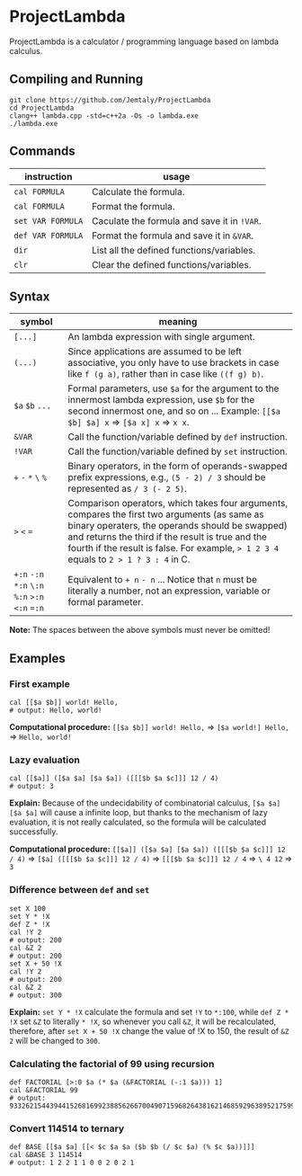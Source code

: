 # ProjectLambda

ProjectLambda is a calculator / programming language based on lambda calculus.

## Compiling and Running

```
git clone https://github.com/Jemtaly/ProjectLambda
cd ProjectLambda
clang++ lambda.cpp -std=c++2a -Os -o lambda.exe
./lambda.exe
```

## Commands

| instruction | usage |
| --- | --- |
| `cal FORMULA` | Calculate the formula. |
| `cal FORMULA` | Format the formula. |
| `set VAR FORMULA` | Caculate the formula and save it in `!VAR`. |
| `def VAR FORMULA` | Format the formula and save it in `&VAR`. |
| `dir` | List all the defined functions/variables. |
| `clr` | Clear the defined functions/variables. |

## Syntax

| symbol | meaning |
| --- | --- |
| `[...]` | An lambda expression with single argument. |
| `(...)` | Since applications are assumed to be left associative, you only have to use brackets in case like `f (g a)`, rather than in case like `((f g) b)`. |
| `$a` `$b` `...` | Formal parameters, use `$a` for the argument to the innermost lambda expression, use `$b` for the second innermost one, and so on ... Example: `[[$a $b] $a] x` => `[$a x] x` => `x x`. |
| `&VAR` | Call the function/variable defined by `def` instruction. |
| `!VAR` | Call the function/variable defined by `set` instruction. |
| `+` `-` `*` `\` `%` | Binary operators, in the form of operands-swapped prefix expressions, e.g., `(5 - 2) / 3` should be represented as `/ 3 (- 2 5)`. |
| `>` `<` `=` | Comparison operators, which takes four arguments, compares the first two arguments (as same as binary operaters, the operands should be swapped) and returns the third if the result is true and the fourth if the result is false. For example, `> 1 2 3 4` equals to `2 > 1 ? 3 : 4` in C. |
| `+:n` `-:n` `*:n` `\:n` `%:n` `>:n` `<:n` `=:n` | Equivalent to `+ n` `- n` ... Notice that `n` must be literally a number, not an expression, variable or formal parameter. |

**Note:** The spaces between the above symbols must never be omitted!

## Examples

### First example

```
cal [[$a $b]] world! Hello,
# output: Hello, world!
```

**Computational procedure:** `[[$a $b]] world! Hello,` => `[$a world!] Hello,` => `Hello, world!`

### Lazy evaluation

```
cal [[$a]] ([$a $a] [$a $a]) ([[[$b $a $c]]] 12 / 4)
# output: 3
```

**Explain:** Because of the undecidability of combinatorial calculus, `[$a $a] [$a $a]` will cause a infinite loop, but thanks to the mechanism of lazy evaluation, it is not really calculated, so the formula will be calculated successfully.

**Computational procedure:** `[[$a]] ([$a $a] [$a $a]) ([[[$b $a $c]]] 12 / 4)` => `[$a] ([[[$b $a $c]]] 12 / 4)` => `[[[$b $a $c]]] 12 / 4` => `\ 4 12` => `3`

### Difference between `def` and `set`

```
set X 100
set Y * !X
def Z * !X
cal !Y 2
# output: 200
cal &Z 2
# output: 200
set X + 50 !X
cal !Y 2
# output: 200
cal &Z 2
# output: 300
```

**Explain:** `set Y * !X` calculate the formula and set `!Y` to `*:100`, while `def Z * !X` set `&Z` to literally `* !X`, so whenever you call `&Z`, it will be recalculated, therefore, after `set X + 50 !X` change the value of !X to 150, the result of `&Z 2` will be changed to `300`.

### Calculating the factorial of 99 using recursion

```
def FACTORIAL [>:0 $a (* $a (&FACTORIAL (-:1 $a))) 1]
cal &FACTORIAL 99
# output: 933262154439441526816992388562667004907159682643816214685929638952175999932299156089414639761565182862536979208272237582511852109168640000000000000000000000
```

### Convert 114514 to ternary

```
def BASE [[$a $a] [[< $c $a $a ($b $b (/ $c $a) (% $c $a))]]]
cal &BASE 3 114514
# output: 1 2 2 1 1 0 0 2 0 2 1
```
